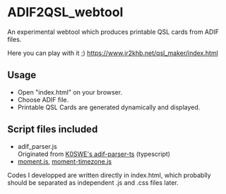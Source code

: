 # ADIF2QSL_webtool

An experimental webtool which produces printable QSL cards from ADIF files.

Here you can play with it ;)
https://www.jr2khb.net/qsl_maker/index.html

## Usage
- Open "index.html" on your browser.
- Choose ADIF file.
- Printable QSL Cards are generated dynamically and displayed.

## Script files included

- adif_parser.js  
  Originated from [K0SWE's adif-parser-ts](https://github.com/k0swe/adif-parser-ts) (typescript)
- [moment.js](https://momentjs.com/), [moment-timezone.js](https://momentjs.com/timezone/)

Codes I developped are written directly in index.html, which probablly should be separated as independent .js and .css files later.
